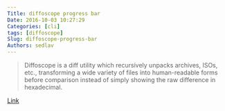 ```yaml
---
Title: diffoscope progress bar
Date: 2016-10-03 10:27:29
Categories: [cli]
tags: [diffoscope]
Slug: diffoscope-progress-bar
Authors: sedlav
---
```


> Diffoscope is a diff utility which recursively unpacks archives, ISOs, etc., transforming a wide variety of files into human-readable forms before comparison instead of simply showing the raw difference in hexadecimal.

[Link](https://chris-lamb.co.uk/posts/diffoscope-progress-bar)

